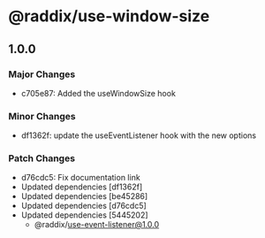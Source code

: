 # @raddix/use-window-size

## 1.0.0

### Major Changes

- c705e87: Added the useWindowSize hook

### Minor Changes

- df1362f: update the useEventListener hook with the new options

### Patch Changes

- d76cdc5: Fix documentation link
- Updated dependencies [df1362f]
- Updated dependencies [be45286]
- Updated dependencies [d76cdc5]
- Updated dependencies [5445202]
  - @raddix/use-event-listener@1.0.0
